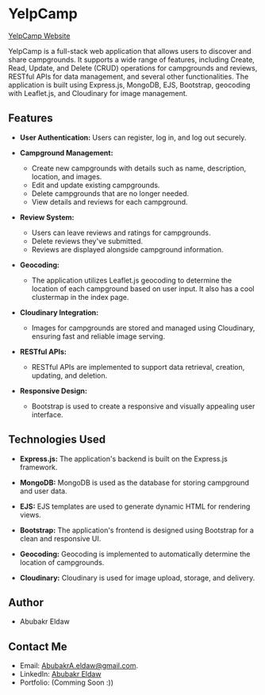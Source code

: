 # YelpCamp

[YelpCamp Website](https://yelpcamp-zynh.onrender.com/)

YelpCamp is a full-stack web application that allows users to discover and share campgrounds. It supports a wide range of features, including Create, Read, Update, and Delete (CRUD) operations for campgrounds and reviews, RESTful APIs for data management, and several other functionalities. The application is built using Express.js, MongoDB, EJS, Bootstrap, geocoding with Leaflet.js, and Cloudinary for image management.

## Features

- **User Authentication:** Users can register, log in, and log out securely.

- **Campground Management:**
  - Create new campgrounds with details such as name, description, location, and images.
  - Edit and update existing campgrounds.
  - Delete campgrounds that are no longer needed.
  - View details and reviews for each campground.

- **Review System:**
  - Users can leave reviews and ratings for campgrounds.
  - Delete reviews they've submitted.
  - Reviews are displayed alongside campground information.

- **Geocoding:**
  - The application utilizes Leaflet.js geocoding to determine the location of each campground based on user input. It also has a cool clustermap in the index page.

- **Cloudinary Integration:**
  - Images for campgrounds are stored and managed using Cloudinary, ensuring fast and reliable image serving.

- **RESTful APIs:**
  - RESTful APIs are implemented to support data retrieval, creation, updating, and deletion.

- **Responsive Design:**
  - Bootstrap is used to create a responsive and visually appealing user interface.

## Technologies Used

- **Express.js:** The application's backend is built on the Express.js framework.

- **MongoDB:** MongoDB is used as the database for storing campground and user data.

- **EJS:** EJS templates are used to generate dynamic HTML for rendering views.

- **Bootstrap:** The application's frontend is designed using Bootstrap for a clean and responsive UI.

- **Geocoding:** Geocoding is implemented to automatically determine the location of campgrounds.

- **Cloudinary:** Cloudinary is used for image upload, storage, and delivery.


## Author
- Abubakr Eldaw

## Contact Me
- Email: AbubakrA.eldaw@gmail.com.
- LinkedIn: [Abubakr Eldaw](https://www.linkedin.com/in/abubakr-eldaw/)
- Portfolio: (Comming Soon :)) 
